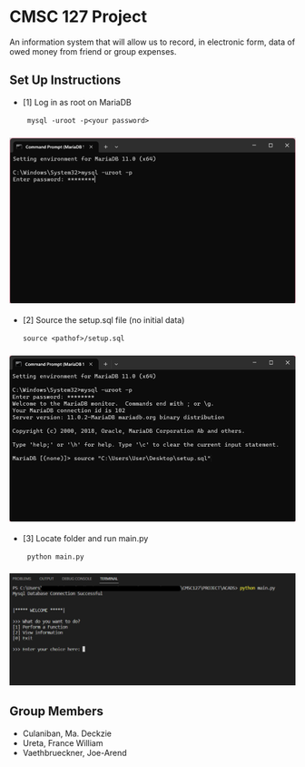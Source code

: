 # CMSC 127 Project
An information system that will allow us to record, in electronic form, data of owed money from friend or group expenses.

## Set Up Instructions
- [1] Log in as root on MariaDB

    ``` mysql -uroot -p<your password>```
### ![LOGIN PAGE](images/login.png)

- [2] Source the setup.sql file (no initial data)

    ``` source <pathof>/setup.sql ```
### ![SOURCE SETUP.SQL](images/sourcesetup.png)

- [3] Locate folder and run main.py

    ``` python main.py```
### ![RUN MAIN.PY](images/run.png)


## Group Members
- Culaniban, Ma. Deckzie
- Ureta, France William
- Vaethbrueckner, Joe-Arend
